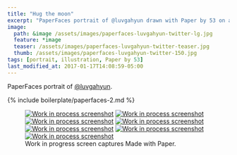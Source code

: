 ```yaml
---
title: "Hug the moon"
excerpt: "PaperFaces portrait of @luvgahyun drawn with Paper by 53 on an iPad."
image: 
  path: &image /assets/images/paperfaces-luvgahyun-twitter-lg.jpg 
  feature: *image
  teaser: /assets/images/paperfaces-luvgahyun-twitter-teaser.jpg
  thumb: /assets/images/paperfaces-luvgahyun-twitter-150.jpg
tags: [portrait, illustration, Paper by 53]
last_modified_at: 2017-01-17T14:08:59-05:00
---
```


PaperFaces portrait of [@luvgahyun](http://twitter.com/luvgahyun).

{% include boilerplate/paperfaces-2.md %}

<figure class="third">
  <a href="{{ site.url }}/assets/images/paperfaces-luvgahyun-process-1-lg.jpg"><img src="{{ site.url }}/assets/images/paperfaces-luvgahyun-process-1-600.jpg" alt="Work in process screenshot"></a>
  <a href="{{ site.url }}/assets/images/paperfaces-luvgahyun-process-2-lg.jpg"><img src="{{ site.url }}/assets/images/paperfaces-luvgahyun-process-2-600.jpg" alt="Work in process screenshot"></a>
  <a href="{{ site.url }}/assets/images/paperfaces-luvgahyun-process-3-lg.jpg"><img src="{{ site.url }}/assets/images/paperfaces-luvgahyun-process-3-600.jpg" alt="Work in process screenshot"></a>
  <a href="{{ site.url }}/assets/images/paperfaces-luvgahyun-process-4-lg.jpg"><img src="{{ site.url }}/assets/images/paperfaces-luvgahyun-process-4-600.jpg" alt="Work in process screenshot"></a>
  <a href="{{ site.url }}/assets/images/paperfaces-luvgahyun-process-5-lg.jpg"><img src="{{ site.url }}/assets/images/paperfaces-luvgahyun-process-5-600.jpg" alt="Work in process screenshot"></a>
  <a href="{{ site.url }}/assets/images/paperfaces-luvgahyun-process-6-lg.jpg"><img src="{{ site.url }}/assets/images/paperfaces-luvgahyun-process-6-600.jpg" alt="Work in process screenshot"></a>
  <a href="{{ site.url }}/assets/images/paperfaces-luvgahyun-process-7-lg.jpg"><img src="{{ site.url }}/assets/images/paperfaces-luvgahyun-process-7-600.jpg" alt="Work in process screenshot"></a>
  <figcaption>Work in progress screen captures Made with Paper.</figcaption>
</figure>
